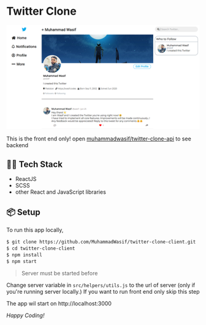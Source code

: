 <h1>Twitter Clone</h1>

![Screenshot](screenshots/screenshot.png)

This is the front end only! open [muhammadwasif/twitter-clone-api](https://github.com/muhammadwasif/twitter-clone-api) to see backend

## 🧑‍💻 Tech Stack

- ReactJS
- SCSS
- other React and JavaScript libraries

## 📦 Setup

To run this app locally,

```bash
$ git clone https://github.com/MuhammadWasif/twitter-clone-client.git
$ cd twitter-clone-client
$ npm install
$ npm start
```

> Server must be started before

Change server variable in `src/helpers/utils.js` to the url of server (only if you're running server locally.) If you want to run front end only skip this step

The app wil start on http://localhost:3000

_Happy Coding!_
